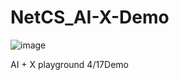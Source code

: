 # NetCS_AI-X-Demo

![image](https://user-images.githubusercontent.com/19491757/86562647-02be8600-bf9e-11ea-99fb-516085a077e1.png)

AI + X playground 4/17Demo
